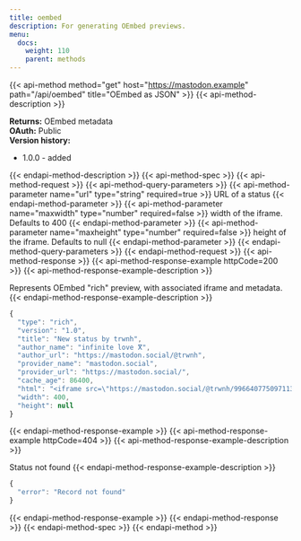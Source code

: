 ```yaml
---
title: oembed
description: For generating OEmbed previews.
menu:
  docs:
    weight: 110
    parent: methods
---
```


{{< api-method method="get" host="https://mastodon.example" path="/api/oembed" title="OEmbed as JSON" >}}
{{< api-method-description >}}

**Returns:** OEmbed metadata\
**OAuth:** Public\
**Version history:**

- 1.0.0 - added

{{< endapi-method-description >}}
{{< api-method-spec >}}
{{< api-method-request >}}
{{< api-method-query-parameters >}}
{{< api-method-parameter name="url" type="string" required=true >}}
URL of a status
{{< endapi-method-parameter >}}
{{< api-method-parameter name="maxwidth" type="number" required=false >}}
width of the iframe. Defaults to 400
{{< endapi-method-parameter >}}
{{< api-method-parameter name="maxheight" type="number" required=false >}}
height of the iframe. Defaults to null
{{< endapi-method-parameter >}}
{{< endapi-method-query-parameters >}}
{{< endapi-method-request >}}
{{< api-method-response >}}
{{< api-method-response-example httpCode=200 >}}
{{< api-method-response-example-description >}}

Represents OEmbed "rich" preview, with associated iframe and metadata.
{{< endapi-method-response-example-description >}}


```javascript
{
  "type": "rich",
  "version": "1.0",
  "title": "New status by trwnh",
  "author_name": "infinite love ⴳ",
  "author_url": "https://mastodon.social/@trwnh",
  "provider_name": "mastodon.social",
  "provider_url": "https://mastodon.social/",
  "cache_age": 86400,
  "html": "<iframe src=\"https://mastodon.social/@trwnh/99664077509711321/embed\" class=\"mastodon-embed\" style=\"max-width: 100%; border: 0\" width=\"400\" allowfullscreen=\"allowfullscreen\"></iframe><script src=\"https://mastodon.social/embed.js\" async=\"async\"></script>",
  "width": 400,
  "height": null
}
```
{{< endapi-method-response-example >}}
{{< api-method-response-example httpCode=404 >}}
{{< api-method-response-example-description >}}

Status not found
{{< endapi-method-response-example-description >}}


```javascript
{
  "error": "Record not found"
}
```
{{< endapi-method-response-example >}}
{{< endapi-method-response >}}
{{< endapi-method-spec >}}
{{< endapi-method >}}


